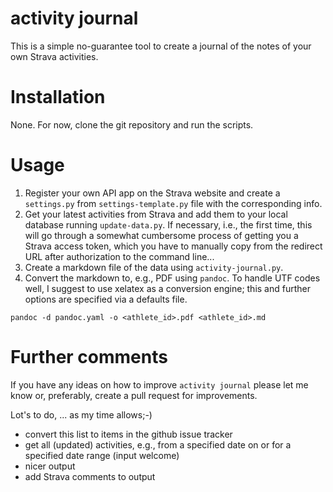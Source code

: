 # activity journal

This is a simple no-guarantee tool to create a journal of the notes of your own
Strava activities.



# Installation

None. For now, clone the git repository and run the scripts.


# Usage

1. Register your own API app on the Strava website and create a `settings.py`
   from `settings-template.py` file with the corresponding info.
2. Get your latest activities from Strava and add them to your local database
   running `update-data.py`. If necessary, i.e., the first time, this will go
   through a somewhat cumbersome process of getting you a Strava access token,
   which you have to manually copy from the redirect URL after authorization to
   the command line...
3. Create a markdown file of the data using `activity-journal.py`.
4. Convert the markdown to, e.g., PDF using `pandoc`. To handle UTF codes well,
   I suggest to use xelatex as a conversion engine; this and further options are
   specified via a defaults file.

```
pandoc -d pandoc.yaml -o <athlete_id>.pdf <athlete_id>.md
```


# Further comments

If you have any ideas on how to improve `activity journal` please let me know
or, preferably, create a pull request for improvements.

Lot's to do, ... as my time allows;-)
- convert this list to items in the github issue tracker
- get all (updated) activities, e.g., from a specified date on or for a
  specified date range (input welcome)
- nicer output
- add Strava comments to output
